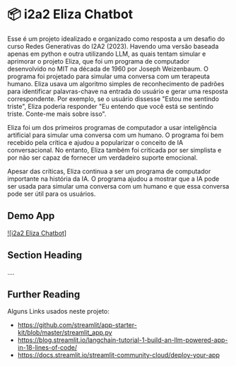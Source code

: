 # 📦 i2a2 Eliza Chatbot

Esse é um projeto idealizado e organizado como resposta a um desafio do curso Redes Generativas do I2A2 (2023). Havendo uma versão baseada apenas em python e outra utilizando LLM, as quais tentam simular e aprimorar o projeto Eliza, que foi um programa de computador desenvolvido no MIT na década de 1960 por Joseph Weizenbaum. O programa foi projetado para simular uma conversa com um terapeuta humano. Eliza usava um algoritmo simples de reconhecimento de padrões para identificar palavras-chave na entrada do usuário e gerar uma resposta correspondente. Por exemplo, se o usuário dissesse "Estou me sentindo triste", Eliza poderia responder "Eu entendo que você está se sentindo triste. Conte-me mais sobre isso".

Eliza foi um dos primeiros programas de computador a usar inteligência artificial para simular uma conversa com um humano. O programa foi bem recebido pela crítica e ajudou a popularizar o conceito de IA conversacional. No entanto, Eliza também foi criticada por ser simplista e por não ser capaz de fornecer um verdadeiro suporte emocional.

Apesar das críticas, Eliza continua a ser um programa de computador importante na história da IA. O programa ajudou a mostrar que a IA pode ser usada para simular uma conversa com um humano e que essa conversa pode ser útil para os usuários.

## Demo App

[![i2a2 Eliza Chatbot]](https://i2a2-eliza.streamlit.app/)

## Section Heading

....

## Further Reading

Alguns Links usados neste projeto:
- https://github.com/streamlit/app-starter-kit/blob/master/streamlit_app.py
- https://blog.streamlit.io/langchain-tutorial-1-build-an-llm-powered-app-in-18-lines-of-code/
- https://docs.streamlit.io/streamlit-community-cloud/deploy-your-app
